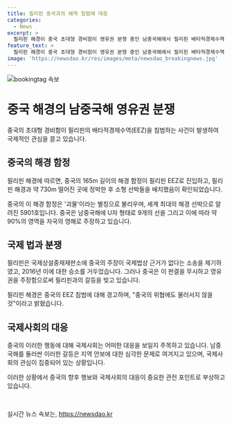 ```yaml
---
title: 필리핀 중국과의 해역 침범에 대응
categories:
  - News
excerpt: >
  필리핀 해경이 중국 초대형 경비함이 영유권 분쟁 중인 남중국해에서 필리핀 배타적경제수역, EEZ를 침범해 정박 중임을 밝혔다. 중국 해경 선박은 165m 길이이며, 필리핀 해경과 730m 떨어진 곳에 위치하고 있다. 필리핀은 중국 경비함에 대해 경고했고, 이에 대해 우리는 물러서지 않을 것이라고 강조했다. 필리핀은 중국의 영유권 주장을 국제법상 근거가 없다는 판결을 받았지만, 중국은 이를 무시하고 계속 분쟁 지역에서 활동하며 갈등을 빚어오고 있다.
feature_text: >
  필리핀 해경이 중국 초대형 경비함이 영유권 분쟁 중인 남중국해에서 필리핀 배타적경제수역, EEZ를 침범해 정박 중임을 밝혔다. 중국 해경 선박은 165m 길이이며, 필리핀 해경과 730m 떨어진 곳에 위치하고 있다. 필리핀은 중국 경비함에 대해 경고했고, 이에 대해 우리는 물러서지 않을 것이라고 강조했다. 필리핀은 중국의 영유권 주장을 국제법상 근거가 없다는 판결을 받았지만, 중국은 이를 무시하고 계속 분쟁 지역에서 활동하며 갈등을 빚어오고 있다.
image: 'https://newsdao.kr/res/images/meta/newsdao_breakingnews.jpg'
---
```


<p><img src="https://newsdao.kr/res/images/meta/newsdao_breakingnews.jpg" alt="bookingtag 속보" /></p>

<h1>중국 해경의 남중국해 영유권 분쟁</h1>

<p>중국의 초대형 경비함이 필리핀의 배타적경제수역(EEZ)을 침범하는 사건이 발생하여 국제적인 관심을 끌고 있습니다.</p>

<h2 data-ke-size="size26">중국의 해경 함정</h2>

<p>필리핀 해경에 따르면, 중국의 165m 길이의 해경 함정이 필리핀 EEZ로 진입하고, 필리핀 해경과 약 730m 떨어진 곳에 정박한 후 소형 선박들을 배치했음이 확인되었습니다.</p>

<p>중국의 이 해경 함정은 '괴물'이라는 별칭으로 불리우며, 세계 최대의 해경 선박으로 알려진 5901호입니다. 중국은 남중국해에 U자 형태로 9개의 선을 그리고 이에 따라 약 90%의 영역을 자국의 영해로 주장하고 있습니다.</p>

<h2 data-ke-size="size26">국제 법과 분쟁</h2>

<p>필리핀은 국제상설중재재판소에 중국의 주장이 국제법상 근거가 없다는 소송을 제기하였고, 2016년 이에 대한 승소를 거두었습니다. 그러나 중국은 이 판결을 무시하고 영유권을 주장함으로써 필리핀과의 갈등을 빚고 있습니다.</p>

<p>필리핀 해경은 중국의 EEZ 침범에 대해 경고하며, "중국의 위협에도 물러서지 않을 것"이라고 밝혔습니다.</p>

<h2 data-ke-size="size26">국제사회의 대응</h2>

<p>중국의 이러한 행동에 대해 국제사회는 어떠한 대응을 보일지 주목하고 있습니다. 남중국해를 둘러싼 이러한 갈등은 지역 안보에 대한 심각한 문제로 여겨지고 있으며, 국제사회의 관심이 집중되어 있는 상황입니다.</p>

<p>이러한 상황에서 중국의 향후 행보와 국제사회의 대응이 중요한 관전 포인트로 부상하고 있습니다.</p>

<p data-ke-size="size16">&nbsp;</p>
실시간 뉴스 속보는, <a href="https://newsdao.kr" rel="dofollow">https://newsdao.kr</a>


